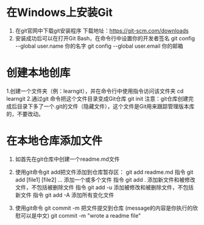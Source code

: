 # 在Windows上安装Git
  1. 在git官网中下载git安装程序 下载地址：https://git-scm.com/downloads
  2. 安装成功后可以在打开Git Bash，在命令行中设置你的开发者签名
    git config --global user.name 你的名字
    git config --global user.email 你的邮箱

# 创建本地创库
  1.创建一个文件夹（例：learngit），并在命令行中使用指令访问该文件夹
    cd learngit
  2.通过git 命令把这个文件目录变成Git仓库
    git init
注意：git仓库创建完成后目录下多了一个.git的文件（隐藏文件），这个文件是Git用来跟踪管理版本库的，不要改动。

# 在本地仓库添加文件
  1. 如首先在git仓库中创建一个readme.md文件
  2. 使用git命令git add把文件添加到仓库暂存区：
    git add readme.md
    指令 git add [file1] [file2] ... 添加一个或多个文件
    指令 git add . 添加新文件和被修改文件，不包括被删除文件
    指令 git add -u 添加被修改和被删除文件，不包括新文件
    指令 git add -A 添加所有变化文件

  3. 使用git命令 git commit -m <message> 把文件提交到仓库 (message的内容是你执行的欣慰可以是中文)
    git commit -m "wrote a readme file"
